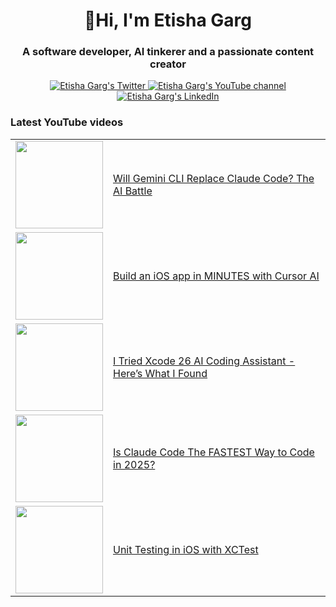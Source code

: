 <h1 align="center">👋Hi, I'm Etisha Garg</h1>
<h3 align="center">A software developer, AI tinkerer and a passionate content creator</h3>

<p align="center">
  <a href="https://x.com/etishaagarg">
    <img src="https://img.shields.io/badge/follow-%40etishaagarg%20-1DA1F2?label=Twitter&logo=twitter&style=for-the-badge&color=blue" alt="Etisha Garg's Twitter"/>
  </a>
  <a href="http://youtube.com/@EtishaGarg?sub_confirmation=1">
  <img src="https://img.shields.io/youtube/channel/subscribers/UCNliY-e1-7VNtuWgrSib1UQ?style=for-the-badge&logo=youtube&label=Youtube&color=blue" alt="Etisha Garg's YouTube channel"/>
  </a>
  <a href="https://www.linkedin.com/in/etisha-garg/">
    <img src="https://img.shields.io/badge/follow-%40EtishaGarg%2013k+-1DA1F2?label=LinkedIn&logo=linkedin&style=for-the-badge&color=blue" alt="Etisha Garg's LinkedIn"/>
  </a>
</p>

### Latest YouTube videos

<table>
<!-- YOUTUBE-VIDEOS-LIST:START -->
  <tr>
    <td><a href="https://youtu.be/-JaDuzyZWOw"><img width="140px" src="https://i.ytimg.com/vi/-JaDuzyZWOw/mqdefault.jpg"></a></td>
    <td><a href="https://youtu.be/-JaDuzyZWOw">Will Gemini CLI Replace Claude Code? The AI Battle</a><br/></td>
  </tr>
  <tr>
    <td><a href="https://youtu.be/Kcjtkokr2iM"><img width="140px" src="https://i.ytimg.com/vi/Kcjtkokr2iM/mqdefault.jpg"></a></td>
    <td><a href="https://youtu.be/Kcjtkokr2iM">Build an iOS app in MINUTES with Cursor AI</a><br/></td>
  </tr>
  <tr>
    <td><a href="https://youtu.be/y5JW2iOUtXY"><img width="140px" src="https://i.ytimg.com/vi/y5JW2iOUtXY/mqdefault.jpg"></a></td>
    <td><a href="https://youtu.be/y5JW2iOUtXY">I Tried Xcode 26 AI Coding Assistant - Here’s What I Found</a><br/></td>
  </tr>
  <tr>
    <td><a href="https://youtu.be/JRkprvGAK0Y"><img width="140px" src="https://i.ytimg.com/vi/JRkprvGAK0Y/mqdefault.jpg"></a></td>
    <td><a href="https://youtu.be/JRkprvGAK0Y">Is Claude Code The FASTEST Way to Code in 2025?</a><br/></td>
  </tr>
  <tr>
    <td><a href="https://youtu.be/YR3PgwKKraw"><img width="140px" src="https://i.ytimg.com/vi/YR3PgwKKraw/mqdefault.jpg"></a></td>
    <td><a href="https://youtu.be/YR3PgwKKraw">Unit Testing in iOS with XCTest</a><br/></td>
  </tr> 
<!-- YOUTUBE-VIDEOS-LIST:END-->
</table>



<!---
EtishaGarg/EtishaGarg is a ✨ special ✨ repository because its `README.md` (this file) appears on your GitHub profile.
You can click the Preview link to take a look at your changes.
--->
